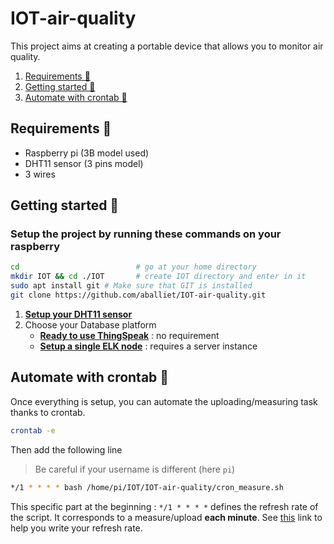# IOT-air-quality 

This project aims at creating a portable device that allows you to monitor air quality.

1. [Requirements 📜](<#Requirements 📜>)
1. [Getting started 🚦](<#Getting started 🚦>)
1. [Automate with crontab 🤖](<#Automate with crontab 🤖>)

## Requirements 📜
- Raspberry pi (3B model used)
- DHT11 sensor (3 pins model)
- 3 wires

## Getting started 🚦

### Setup the project by running these commands on your raspberry

```bash
cd                          # go at your home directory
mkdir IOT && cd ./IOT       # create IOT directory and enter in it
sudo apt install git # Make sure that GIT is installed
git clone https://github.com/aballiet/IOT-air-quality.git
```

1. **[Setup your DHT11 sensor](./DHT11/README.md)**
1. Choose your Database platform 
    - **[Ready to use ThingSpeak](./ThingSpeak/README.md)** : no requirement
    - **[Setup a single ELK node](./ELK/README.md)** : requires a server instance


## Automate with crontab 🤖
Once everything is setup, you can automate the uploading/measuring task thanks to crontab.

```bash
crontab -e
```

Then add the following line
> Be careful if your username is different (here `pi`)
```bash
*/1 * * * * bash /home/pi/IOT/IOT-air-quality/cron_measure.sh
```

This specific part at the beginning : `*/1 * * * *` defines the refresh rate of the script. It corresponds to a measure/upload **each minute**. See [this](https://crontab.guru/) link to help you write your refresh rate.